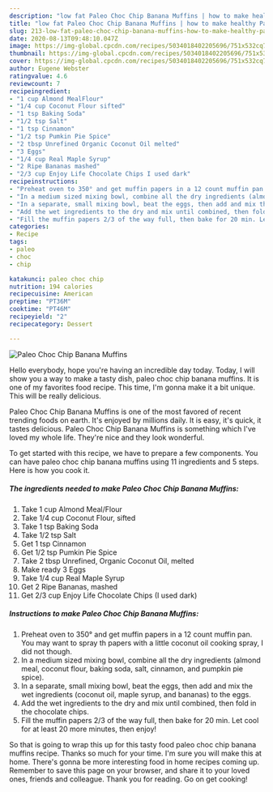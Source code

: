 ```yaml
---
description: "low fat Paleo Choc Chip Banana Muffins | how to make healthy Paleo Choc Chip Banana Muffins"
title: "low fat Paleo Choc Chip Banana Muffins | how to make healthy Paleo Choc Chip Banana Muffins"
slug: 213-low-fat-paleo-choc-chip-banana-muffins-how-to-make-healthy-paleo-choc-chip-banana-muffins
date: 2020-08-13T09:48:10.047Z
image: https://img-global.cpcdn.com/recipes/5034018402205696/751x532cq70/paleo-choc-chip-banana-muffins-recipe-main-photo.jpg
thumbnail: https://img-global.cpcdn.com/recipes/5034018402205696/751x532cq70/paleo-choc-chip-banana-muffins-recipe-main-photo.jpg
cover: https://img-global.cpcdn.com/recipes/5034018402205696/751x532cq70/paleo-choc-chip-banana-muffins-recipe-main-photo.jpg
author: Eugene Webster
ratingvalue: 4.6
reviewcount: 7
recipeingredient:
- "1 cup Almond MealFlour"
- "1/4 cup Coconut Flour sifted"
- "1 tsp Baking Soda"
- "1/2 tsp Salt"
- "1 tsp Cinnamon"
- "1/2 tsp Pumkin Pie Spice"
- "2 tbsp Unrefined Organic Coconut Oil melted"
- "3 Eggs"
- "1/4 cup Real Maple Syrup"
- "2 Ripe Bananas mashed"
- "2/3 cup Enjoy Life Chocolate Chips I used dark"
recipeinstructions:
- "Preheat oven to 350° and get muffin papers in a 12 count muffin pan. You may want to spray th papers with a little coconut oil cooking spray, I did not though."
- "In a medium sized mixing bowl, combine all the dry ingredients (almond meal, coconut flour, baking soda, salt, cinnamon, and pumpkin pie spice)."
- "In a separate, small mixing bowl, beat the eggs, then add and mix the wet ingredients (coconut oil, maple syrup, and bananas) to the eggs."
- "Add the wet ingredients to the dry and mix until combined, then fold in the chocolate chips."
- "Fill the muffin papers 2/3 of the way full, then bake for 20 min. Let cool for at least 20 more minutes, then enjoy!"
categories:
- Recipe
tags:
- paleo
- choc
- chip

katakunci: paleo choc chip 
nutrition: 194 calories
recipecuisine: American
preptime: "PT36M"
cooktime: "PT46M"
recipeyield: "2"
recipecategory: Dessert

---
```



![Paleo Choc Chip Banana Muffins](https://img-global.cpcdn.com/recipes/5034018402205696/751x532cq70/paleo-choc-chip-banana-muffins-recipe-main-photo.jpg)

Hello everybody, hope you're having an incredible day today. Today, I will show you a way to make a tasty dish, paleo choc chip banana muffins. It is one of my favorites food recipe. This time, I'm gonna make it a bit unique. This will be really delicious.

Paleo Choc Chip Banana Muffins is one of the most favored of recent trending foods on earth. It's enjoyed by millions daily. It is easy, it's quick, it tastes delicious. Paleo Choc Chip Banana Muffins is something which I've loved my whole life. They're nice and they look wonderful.




To get started with this recipe, we have to prepare a few components. You can have paleo choc chip banana muffins using 11 ingredients and 5 steps. Here is how you cook it.

<!--inarticleads1-->

##### The ingredients needed to make Paleo Choc Chip Banana Muffins:

1. Take 1 cup Almond Meal/Flour
1. Take 1/4 cup Coconut Flour, sifted
1. Take 1 tsp Baking Soda
1. Take 1/2 tsp Salt
1. Get 1 tsp Cinnamon
1. Get 1/2 tsp Pumkin Pie Spice
1. Take 2 tbsp Unrefined, Organic Coconut Oil, melted
1. Make ready 3 Eggs
1. Take 1/4 cup Real Maple Syrup
1. Get 2 Ripe Bananas, mashed
1. Get 2/3 cup Enjoy Life Chocolate Chips (I used dark)




<!--inarticleads2-->

##### Instructions to make Paleo Choc Chip Banana Muffins:

1. Preheat oven to 350° and get muffin papers in a 12 count muffin pan. You may want to spray th papers with a little coconut oil cooking spray, I did not though.
1. In a medium sized mixing bowl, combine all the dry ingredients (almond meal, coconut flour, baking soda, salt, cinnamon, and pumpkin pie spice).
1. In a separate, small mixing bowl, beat the eggs, then add and mix the wet ingredients (coconut oil, maple syrup, and bananas) to the eggs.
1. Add the wet ingredients to the dry and mix until combined, then fold in the chocolate chips.
1. Fill the muffin papers 2/3 of the way full, then bake for 20 min. Let cool for at least 20 more minutes, then enjoy!




So that is going to wrap this up for this tasty food paleo choc chip banana muffins recipe. Thanks so much for your time. I'm sure you will make this at home. There's gonna be more interesting food in home recipes coming up. Remember to save this page on your browser, and share it to your loved ones, friends and colleague. Thank you for reading. Go on get cooking!

